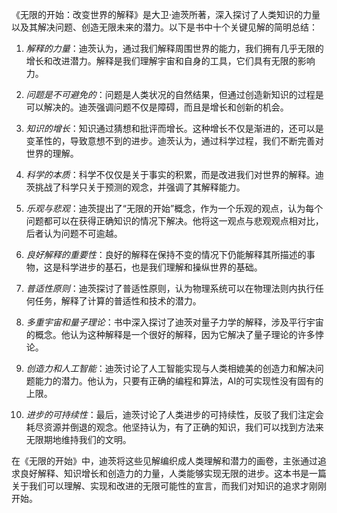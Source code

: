 《无限的开始：改变世界的解释》是大卫·迪茨所著，深入探讨了人类知识的力量以及其解决问题、创造无限未来的潜力。以下是书中十个关键见解的简明总结：

1. *解释的力量*：迪茨认为，通过我们解释周围世界的能力，我们拥有几乎无限的增长和改进潜力。解释是我们理解宇宙和自身的工具，它们具有无限的影响力。

2. *问题是不可避免的*：问题是人类状况的自然结果，但通过创造新知识的过程是可以解决的。迪茨强调问题不仅是障碍，而且是增长和创新的机会。

3. *知识的增长*：知识通过猜想和批评而增长。这种增长不仅是渐进的，还可以是变革性的，导致意想不到的进步。迪茨认为，通过科学过程，我们不断完善对世界的理解。

4. *科学的本质*：科学不仅仅是关于事实的积累，而是改进我们对世界的解释。迪茨挑战了科学只关于预测的观念，并强调了其解释能力。

5. *乐观与悲观*：迪茨提出了“无限的开始”概念，作为一个乐观的观点，认为每个问题都可以在获得正确知识的情况下解决。他将这一观点与悲观观点相对比，后者认为问题不可逾越。

6. *良好解释的重要性*：良好的解释在保持不变的情况下仍能解释其所描述的事物，这是科学进步的基石，也是我们理解和操纵世界的基础。

7. *普适性原则*：迪茨探讨了普适性原则，认为物理系统可以在物理法则内执行任何任务，解释了计算的普适性和技术的潜力。

8. *多重宇宙和量子理论*：书中深入探讨了迪茨对量子力学的解释，涉及平行宇宙的概念。他认为这种解释是一个很好的解释，因为它解决了量子理论的许多悖论。

9. *创造力和人工智能*：迪茨讨论了人工智能实现与人类相媲美的创造力和解决问题能力的潜力。他认为，只要有正确的编程和算法，AI的可实现性没有固有的上限。

10. *进步的可持续性*：最后，迪茨讨论了人类进步的可持续性，反驳了我们注定会耗尽资源并倒退的观念。他坚持认为，有了正确的知识，我们可以找到方法来无限期地维持我们的文明。

在《无限的开始》中，迪茨将这些见解编织成人类理解和潜力的画卷，主张通过追求良好解释、知识增长和创造力的力量，人类能够实现无限的进步。这本书是一篇关于我们可以理解、实现和改进的无限可能性的宣言，而我们对知识的追求才刚刚开始。